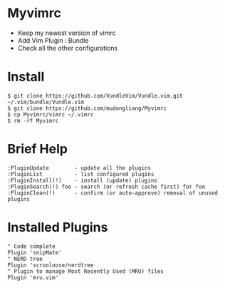 # Myvimrc
* Keep my newest version of vimrc
* Add Vim Plugin : Bundle
* Check all the other configurations

# Install 

    $ git clone https://github.com/VundleVim/Vundle.vim.git ~/.vim/bundle/Vundle.vim
    $ git clone https://github.com/mudongliang/Myvimrc
    $ cp Myvimrc/vimrc ~/.vimrc
    $ rm -rf Myvimrc

# Brief Help

    :PluginUpdate        - update all the plugins
    :PluginList          - list configured plugins
    :PluginInstall(!)    - install (update) plugins
    :PluginSearch(!) foo - search (or refresh cache first) for foo
    :PluginClean(!)      - confirm (or auto-approve) removal of unused plugins

# Installed Plugins

    " Code complete
    Plugin 'snipMate' 
    " NERD tree
    Plugin 'scrooloose/nerdtree 
	" Plugin to manage Most Recently Used (MRU) files
	Plugin 'mru.vim'

